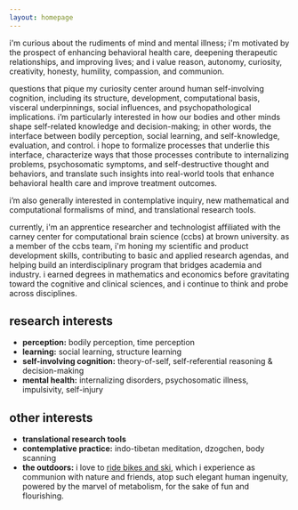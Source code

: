 ```yaml
---
layout: homepage
---
```


i'm curious about the rudiments of mind and mental illness; i'm motivated by the prospect of enhancing behavioral health care, deepening therapeutic relationships, and improving lives; and i value reason, autonomy, curiosity, creativity, honesty, humility, compassion, and communion.

questions that pique my curiosity center around human self-involving cognition, including its structure, development, computational basis, visceral underpinnings, social influences, and psychopathological implications. i’m particularly interested in how our bodies and other minds shape self-related knowledge and decision-making; in other words, the interface between bodily perception, social learning, and self-knowledge, evaluation, and control. i hope to formalize processes that underlie this interface, characterize ways that those processes contribute to internalizing problems, psychosomatic symptoms, and self-destructive thought and behaviors, and translate such insights into real-world tools that enhance behavioral health care and improve treatment outcomes.

i’m also generally interested in contemplative inquiry, new mathematical and computational formalisms of mind, and translational research tools.

currently, i'm an apprentice researcher and technologist affiliated with the carney center for computational brain science (ccbs) at brown university. as a member of the ccbs team, i'm honing my scientific and product development skills, contributing to basic and applied research agendas, and helping build an interdisciplinary program that bridges academia and industry. i earned degrees in mathematics and economics before gravitating toward the cognitive and clinical sciences, and i continue to think and probe across disciplines.

## research interests

- **perception:** bodily perception, time perception
- **learning:** social learning, structure learning
- **self-involving cognition:** theory-of-self, self-referential reasoning & decision-making
- **mental health:** internalizing disorders, psychosomatic illness, impulsivity, self-injury

## other interests

- **translational research tools**
- **contemplative practice:** indo-tibetan meditation, dzogchen, body scanning
- **the outdoors:** i love to <a href="https://www.instagram.com/benwandrew/" target="_blank">ride bikes and ski</a>, which i experience as communion with nature and friends, atop such elegant human ingenuity, powered by the marvel of metabolism, for the sake of fun and flourishing.
